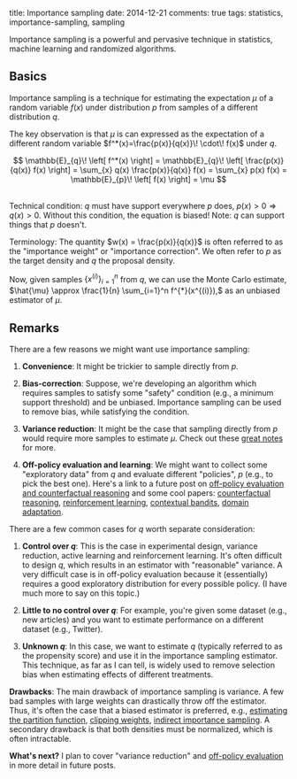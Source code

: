title: Importance sampling
date: 2014-12-21
comments: true
tags: statistics, importance-sampling, sampling

Importance sampling is a powerful and pervasive technique in statistics, machine
learning and randomized algorithms.

Basics
------

Importance sampling is a technique for estimating the expectation $\mu$ of a
random variable $f(x)$ under distribution $p$ from samples of a different
distribution $q.$

The key observation is that $\mu$ is can expressed as the expectation of a
different random variable $f^*(x)=\frac{p(x)}{q(x)}\! \cdot\! f(x)$ under $q.$

$$
\mathbb{E}_{q}\! \left[ f^*(x) \right] = \mathbb{E}_{q}\! \left[ \frac{p(x)}{q(x)} f(x) \right] = \sum_{x} q(x) \frac{p(x)}{q(x)} f(x) = \sum_{x} p(x) f(x) = \mathbb{E}_{p}\! \left[ f(x) \right] = \mu
$$

<br/>Technical condition: $q$ must have support everywhere $p$ does, $p(x) > 0
\Rightarrow q(x) > 0.$ Without this condition, the equation is biased! Note: $q$
can support things that $p$ doesn't.

Terminology: The quantity $w(x) = \frac{p(x)}{q(x)}$ is often referred to as the
"importance weight" or "importance correction". We often refer to $p$ as the
target density and $q$ the proposal density.

Now, given samples $\{ x^{(i)} \}_{i=1}^{n}$ from $q,$ we can use the Monte
Carlo estimate, $\hat{\mu} \approx \frac{1}{n} \sum_{i=1}^n f^{*}(x^{(i)}),$ as
an unbiased estimator of $\mu.$

Remarks
-------

There are a few reasons we might want use importance sampling:

  1. **Convenience**: It might be trickier to sample directly from $p.$

  2. **Bias-correction**: Suppose, we're developing an algorithm which requires
     samples to satisfy some "safety" condition (e.g., a minimum support
     threshold) and be unbiased. Importance sampling can be used to remove bias,
     while satisfying the condition.

  3. **Variance reduction**: It might be the case that sampling directly from
     $p$ would require more samples to estimate $\mu.$ Check out these
     [great notes](http://www.columbia.edu/~mh2078/MCS04/MCS_var_red2.pdf) for
     more.

  4. **Off-policy evaluation and learning**: We might want to collect some
     "exploratory data" from $q$ and evaluate different "policies", $p$ (e.g.,
     to pick the best one). Here's a link to a future post on
     [off-policy evaluation and counterfactual reasoning](https://timvieira.github.io/blog/post/2016/12/19/counterfactual-reasoning-and-learning-from-logged-data/)
     and some cool papers:
     [counterfactual reasoning](http://arxiv.org/abs/1209.2355),
     [reinforcement learning](http://arxiv.org/abs/cs/0204043),
     [contextual bandits](http://arxiv.org/abs/1103.4601),
     [domain adaptation](http://papers.nips.cc/paper/4156-learning-bounds-for-importance-weighting.pdf).

There are a few common cases for $q$ worth separate consideration:

  1. **Control over $q$**: This is the case in experimental design, variance
     reduction, active learning and reinforcement learning. It's often difficult
     to design $q,$ which results in an estimator with "reasonable" variance. A
     very difficult case is in off-policy evaluation because it (essentially)
     requires a good exploratory distribution for every possible policy. (I have
     much more to say on this topic.)

  2. **Little to no control over $q$**: For example, you're given some dataset
     (e.g., new articles) and you want to estimate performance on a different
     dataset (e.g., Twitter).

  3. **Unknown $q$**: In this case, we want to estimate $q$ (typically referred
     to as the propensity score) and use it in the importance sampling
     estimator. This technique, as far as I can tell, is widely used to remove
     selection bias when estimating effects of different treatments.

**Drawbacks**: The main drawback of importance sampling is variance. A few bad
samples with large weights can drastically throw off the estimator. Thus, it's
often the case that a biased estimator is preferred, e.g.,
[estimating the partition function](https://hips.seas.harvard.edu/blog/2013/01/14/unbiased-estimators-of-partition-functions-are-basically-lower-bounds/),
[clipping weights](http://arxiv.org/abs/1209.2355),
[indirect importance sampling](http://arxiv.org/abs/cs/0204043). A secondary
drawback is that both densities must be normalized, which is often intractable.

**What's next?** I plan to cover "variance reduction" and
[off-policy evaluation](https://timvieira.github.io/blog/post/2016/12/19/counterfactual-reasoning-and-learning-from-logged-data/)
in more detail in future posts.
